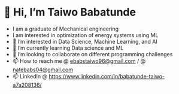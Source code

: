 # 👋 Hi, I’m Taiwo Babatunde

- I am a graduate of Mechanical engineering
- I am interested in optimization of energy systems using ML
- 👀 I’m interested in Data Science, Machine Learning, and AI
- 🌱 I’m currently learning Data science and ML
- 💞️ I’m looking to collaborate on different programming challenges
- 📫 How to reach me @ <ebabstaiwo96@gmail.com> / @ <natebabs04@gmail.com>
- 📫 LinkedIn @ <https://www.linkedin.com/in/babatunde-taiwo-a7a208136/>

<!---
Nate004/Nate004 is a ✨ special ✨ repository because its `README.md` (this file) appears on your GitHub profile.
You can click the Preview link to take a look at your changes.
--->
